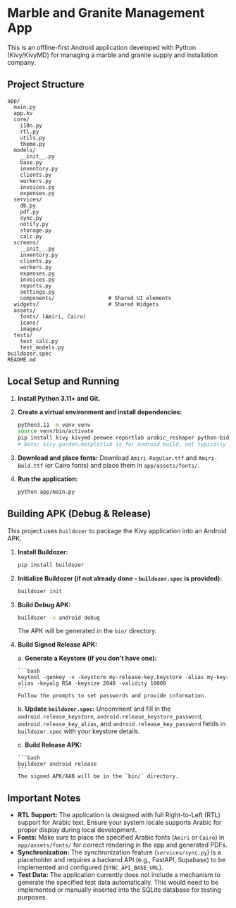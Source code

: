 # Marble and Granite Management App

This is an offline-first Android application developed with Python (Kivy/KivyMD) for managing a marble and granite supply and installation company.

## Project Structure

```
app/
  main.py
  app.kv
  core/
    i18n.py
    rtl.py
    utils.py
    theme.py
  models/
    __init__.py
    base.py
    inventory.py
    clients.py
    workers.py
    invoices.py
    expenses.py
  services/
    db.py
    pdf.py
    sync.py
    notify.py
    storage.py
    calc.py
  screens/
    __init__.py
    inventory.py
    clients.py
    workers.py
    expenses.py
    invoices.py
    reports.py
    settings.py
    components/                 # Shared UI elements
  widgets/                      # Shared Widgets
  assets/
    fonts/ (Amiri, Cairo)
    icons/
    images/
  tests/
    test_calc.py
    test_models.py
buildozer.spec
README.md
```

## Local Setup and Running

1.  **Install Python 3.11+ and Git.**

2.  **Create a virtual environment and install dependencies:**

    ```bash
    python3.11 -m venv venv
    source venv/bin/activate
    pip install kivy kivymd peewee reportlab arabic_reshaper python-bidi requests plyer matplotlib pillow
    # Note: kivy_garden.matplotlib is for Android build, not typically needed for local desktop run
    ```

3.  **Download and place fonts:**
    Download `Amiri-Regular.ttf` and `Amiri-Bold.ttf` (or Cairo fonts) and place them in `app/assets/fonts/`.

4.  **Run the application:**

    ```bash
    python app/main.py
    ```

## Building APK (Debug & Release)

This project uses `buildozer` to package the Kivy application into an Android APK.

1.  **Install Buildozer:**

    ```bash
    pip install buildozer
    ```

2.  **Initialize Buildozer (if not already done - `buildozer.spec` is provided):**

    ```bash
    buildozer init
    ```

3.  **Build Debug APK:**

    ```bash
    buildozer -v android debug
    ```
    The APK will be generated in the `bin/` directory.

4.  **Build Signed Release APK:**

    a.  **Generate a Keystore (if you don't have one):**

        ```bash
        keytool -genkey -v -keystore my-release-key.keystore -alias my-key-alias -keyalg RSA -keysize 2048 -validity 10000
        ```
        Follow the prompts to set passwords and provide information.

    b.  **Update `buildozer.spec`:**
        Uncomment and fill in the `android.release_keystore`, `android.release_keystore_password`, `android.release_key_alias`, and `android.release_key_password` fields in `buildozer.spec` with your keystore details.

    c.  **Build Release APK:**

        ```bash
        buildozer android release
        ```
        The signed APK/AAB will be in the `bin/` directory.

## Important Notes

*   **RTL Support:** The application is designed with full Right-to-Left (RTL) support for Arabic text. Ensure your system locale supports Arabic for proper display during local development.
*   **Fonts:** Make sure to place the specified Arabic fonts (`Amiri` or `Cairo`) in `app/assets/fonts/` for correct rendering in the app and generated PDFs.
*   **Synchronization:** The synchronization feature (`services/sync.py`) is a placeholder and requires a backend API (e.g., FastAPI, Supabase) to be implemented and configured (`SYNC_API_BASE_URL`).
*   **Test Data:** The application currently does not include a mechanism to generate the specified test data automatically. This would need to be implemented or manually inserted into the SQLite database for testing purposes.



